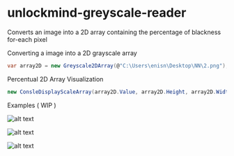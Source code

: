 # unlockmind-greyscale-reader
Converts an image into a 2D array containing the percentage of blackness for-each pixel

Converting a image into a 2D grayscale array
```c#
var array2D = new Greyscale2DArray(@"C:\Users\enisn\Desktop\NN\2.png");
```


Percentual 2D Array Visualization
```c#
new ConsleDisplayScaleArray(array2D.Value, array2D.Height, array2D.Width);
```

Examples ( WIP )

![alt text](https://ibb.co/XbkZ4yH)

![alt text](https://ibb.co/g3QcZqB)

![alt text](https://ibb.co/PgMkDyN)


